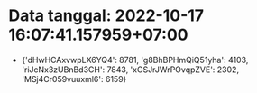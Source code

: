 # Data tanggal: 2022-10-17 16:07:41.157959+07:00

* {'dHwHCAxvwpLX6YQ4': 8781, 'g8BhBPHmQiQ51yha': 4103, 'riJcNx3zUBnBd3CH': 7843, 'xGSJrJWrPOvqpZVE': 2302, 'MSj4Cr059vuuxml6': 6159}
